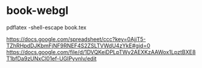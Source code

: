 book-webgl
==========

pdflatex -shell-escape book.tex 

https://docs.google.com/spreadsheet/ccc?key=0AjjT5-TZhRHpdDJKbmFjNF9RNEF4S2ZSLTVWdU4zYkE#gid=0
https://docs.google.com/file/d/1DVQKeiDPLpTWy2AEXKzAAWox1LpztBXE8T1bfDa9zUNxCl01ef-UGIPyvnlv/edit
